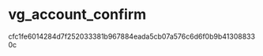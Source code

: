 vg_account_confirm
==================
cfc1fe6014284d7f252033381b967884eada5cb07a576c6d6f0b9b413088330c
